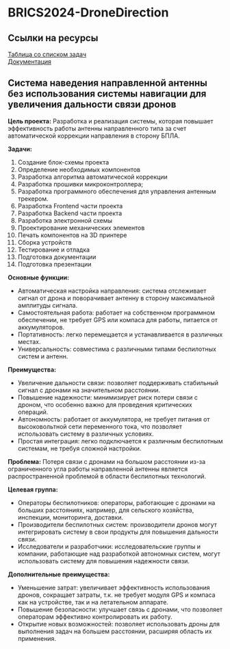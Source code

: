 # BRICS2024-DroneDirection  
## Ссылки на ресурсы  
[Таблица со списком задач](https://docs.google.com/spreadsheets/d/1A1f-O5HeJRTjLDiV-y2a6LJRf4drh6zy8DOEVwFSAVk/edit?usp=sharing)  
[Документация](https://drone-direction.dsvinka.ru/)  
  
## Система наведения направленной антенны без использования системы навигации для увеличения дальности связи дронов  
  
**Цель проекта:** Разработка и реализация системы, которая повышает эффективность работы антенны направленного типа за счет автоматической коррекции направления в сторону БПЛА.

**Задачи:**
1. Создание блок-схемы проекта
2. Определение необходимых компонентов
3. Разработка алгоритма автоматической коррекции
4. Разработка прошивки микроконтроллера;
5. Разработка программного обеспечения для управления антенным трекером.
6. Разработка Frontend части проекта
7. Разработка Backend части проекта
8. Разработка электронной схемы
9. Проектирование механических элементов
10. Печать компонентов на 3D принтере
11. Сборка устройств
12. Тестирование и отладка 
13. Подготовка документации
14. Подготовка презентации
  
**Основные функции:**  
- Автоматическая настройка направления: система отслеживает сигнал от дрона и поворачивает антенну в сторону максимальной амплитуды сигнала. 
- Самостоятельная работа: работает на собственном программном обеспечении, не требует GPS или компаса для работы, питается от аккумуляторов.
- Портативность: легко перемещается и устанавливается в различных местах.
- Универсальность: совместима с различными типами беспилотных систем и антенн.
  
**Преимущества:**  
- Увеличение дальности связи: позволяет поддерживать стабильный сигнал с дронами на значительном расстоянии.
- Повышение надежности: минимизирует риск потери связи с дроном, что особенно важно для проведения критических операций.
- Автономность: работает от аккумулятора, не требует питания от высоковольтной сети переменного тока, что позволяет использовать систему в различных условиях.
- Простая интеграция: легко подключается к различным беспилотным системам, не требуя сложной настройки.
  
**Проблема:** Потеря связи с дронами на большом расстоянии из-за ограниченного угла работы направленной антенны является распространенной проблемой в области беспилотных технологий.  
  
**Целевая группа:**  
- Операторы беспилотников: операторы, работающие с дронами на больших расстояниях, например, для сельского хозяйства, инспекции, мониторинга, доставки.
- Производители беспилотных систем: производители дронов могут интегрировать систему в свои продукты для повышения дальности связи.
- Исследователи и разработчики: исследовательские группы и компании, работающие над разработкой автономных систем, могут использовать систему для повышения надежности связи.
  
**Дополнительные преимущества:**  
- Уменьшение затрат:  увеличивает эффективность использования дронов, сокращает затраты, т.к. не требует модуля GPS и компаса как на устройстве, так и на летательном аппарате.
- Повышение безопасности: улучшает связь с дронами, что позволяет операторам эффективно контролировать их работу.
- Открытие новых возможностей:  позволяет использовать дроны для выполнения задач на большем расстоянии,  расширяя область их применения.
